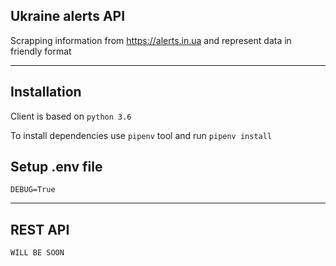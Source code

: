 ## Ukraine alerts API

Scrapping information from https://alerts.in.ua and represent data in friendly format 

---


## Installation
Client is based on `python 3.6`

To install dependencies use `pipenv` tool and run `pipenv install`

Setup  .env file
-

```
DEBUG=True
```


---

## REST API

``WILL BE SOON``